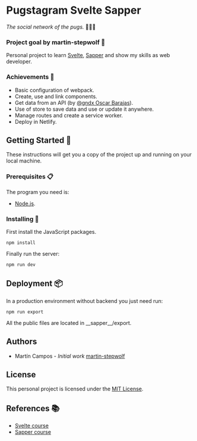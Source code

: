# Pugstagram Svelte Sapper

 _The social network of the pugs._ :dog::dog::dog:

### Project goal by martin-stepwolf :goal_net:

Personal project to learn [Svelte](https://svelte.dev/), [Sapper](https://sapper.svelte.dev/) and show my skills as web developer.

### Achievements :star2:

- Basic configuration of webpack.
- Create, use and link components.
- Get data from an API (by [@gndx Oscar Barajas](https://gndx.dev/)).
- Use of store to save data and use or update it anywhere.
- Manage routes and create a service worker.
- Deploy in Netlify.

## Getting Started :rocket:

These instructions will get you a copy of the project up and running on your local machine.

### Prerequisites :clipboard:

The program you need is:

-   [Node.js](https://nodejs.org/).

### Installing 🔧

First install the JavaScript packages.

```
npm install
```

Finally run the server:

```
npm run dev
```

## Deployment 📦

In a production environment without backend you just need run:

```
npm run export
```

All the public files are located in \_\_sapper__/export.

## Authors

- Martín Campos - _Initial work_ [martin-stepwolf](https://github.com/martin-stepwolf)

## License

This personal project is licensed under the [MIT License](https://choosealicense.com/licenses/mit/).

## References :books:

- [Svelte course](https://platzi.com/clases/svelte/)
- [Sapper course](https://platzi.com/clases/sapper/)
